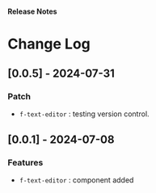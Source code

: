 <h4 className="margin-btm-8">Release Notes</h4>

# Change Log

## [0.0.5] - 2024-07-31

### Patch

- `f-text-editor` : testing version control.

## [0.0.1] - 2024-07-08

### Features

- `f-text-editor` : component added
